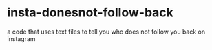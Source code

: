 # insta-donesnot-follow-back
a code that uses text files to tell you who does not follow you back on instagram 
